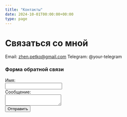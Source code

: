 ```yaml
---
title: "Контакты"
date: 2024-10-01T00:00:00+00:00
type: page
---
```


# Связаться со мной

Email: zhen.petko@gmail.com  <!-- Замени на свой -->
Telegram: @your-telegram

### Форма обратной связи
<form action="mailto:zhenya@example.com" method="post" enctype="text/plain">  <!-- Замени email -->
  <label>Имя:</label><br>
  <input type="text" name="name"><br>
  <label>Сообщение:</label><br>
  <textarea name="message"></textarea><br>
  <input type="submit" value="Отправить">
</form>